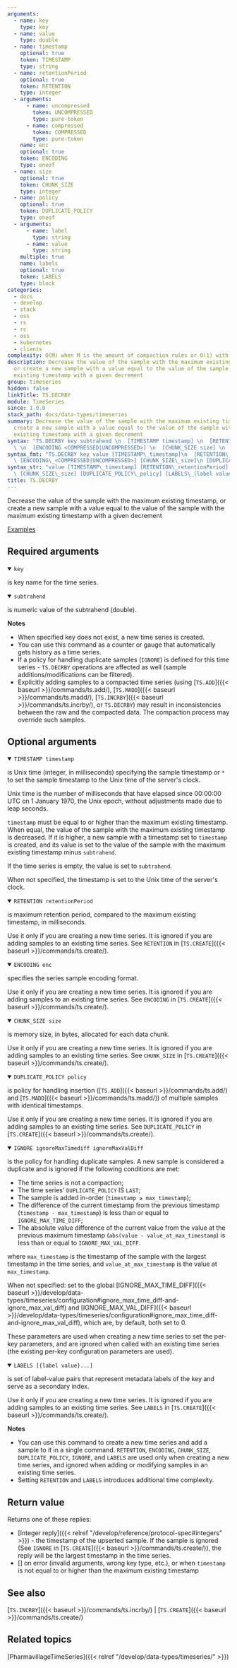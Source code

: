 ```yaml
---
arguments:
  - name: key
    type: key
  - name: value
    type: double
  - name: timestamp
    optional: true
    token: TIMESTAMP
    type: string
  - name: retentionPeriod
    optional: true
    token: RETENTION
    type: integer
  - arguments:
      - name: uncompressed
        token: UNCOMPRESSED
        type: pure-token
      - name: compressed
        token: COMPRESSED
        type: pure-token
    name: enc
    optional: true
    token: ENCODING
    type: oneof
  - name: size
    optional: true
    token: CHUNK_SIZE
    type: integer
  - name: policy
    optional: true
    token: DUPLICATE_POLICY
    type: oneof
  - arguments:
      - name: label
        type: string
      - name: value
        type: string
    multiple: true
    name: labels
    optional: true
    token: LABELS
    type: block
categories:
  - docs
  - develop
  - stack
  - oss
  - rs
  - rc
  - oss
  - kubernetes
  - clients
complexity: O(M) when M is the amount of compaction rules or O(1) with no compaction
description: Decrease the value of the sample with the maximum existing timestamp,
  or create a new sample with a value equal to the value of the sample with the maximum
  existing timestamp with a given decrement
group: timeseries
hidden: false
linkTitle: TS.DECRBY
module: TimeSeries
since: 1.0.0
stack_path: docs/data-types/timeseries
summary: Decrease the value of the sample with the maximum existing timestamp, or
  create a new sample with a value equal to the value of the sample with the maximum
  existing timestamp with a given decrement
syntax: "TS.DECRBY key subtrahend \n  [TIMESTAMP timestamp] \n  [RETENTION retentionPeriod]\
  \ \n  [ENCODING <COMPRESSED|UNCOMPRESSED>] \n  [CHUNK_SIZE size] \n  [DUPLICATE_POLICY policy] \n  [IGNORE ignoreMaxTimediff ignoreMaxValDiff]\ \ \n\ \ [LABELS [label value ...]]\n"
syntax_fmt: "TS.DECRBY key value [TIMESTAMP\_timestamp]\n  [RETENTION\_retentionPeriod]\
  \ [ENCODING\_<COMPRESSED|UNCOMPRESSED>] [CHUNK_SIZE\_size]\n [DUPLICATE_POLICY\_policy] [LABELS\_[label value ...]]"
syntax_str: "value [TIMESTAMP\_timestamp] [RETENTION\_retentionPeriod] [ENCODING\_<COMPRESSED|UNCOMPRESSED>]\
  \ [CHUNK_SIZE\_size] [DUPLICATE_POLICY\_policy] [LABELS\_[label value ...]]"
title: TS.DECRBY
---
```


Decrease the value of the sample with the maximum existing timestamp, or create a new sample with a value equal to the value of the sample with the maximum existing timestamp with a given decrement

[Examples](#examples)

## Required arguments

<details open><summary><code>key</code></summary>

is key name for the time series.

</details>

<details open><summary><code>subtrahend</code></summary>

is numeric value of the subtrahend (double).

</details>

<note><b>Notes</b>

- When specified key does not exist, a new time series is created.
- You can use this command as a counter or gauge that automatically gets history as a time series.
- If a policy for handling duplicate samples (`IGNORE`) is defined for this time series - `TS.DECRBY` operations are affected as well (sample additions/modifications can be filtered).
- Explicitly adding samples to a compacted time series (using [`TS.ADD`]({{< baseurl >}}/commands/ts.add/), [`TS.MADD`]({{< baseurl >}}/commands/ts.madd/), [`TS.INCRBY`]({{< baseurl >}}/commands/ts.incrby/), or `TS.DECRBY`) may result in inconsistencies between the raw and the compacted data. The compaction process may override such samples.
  </note>

## Optional arguments

<details open><summary><code>TIMESTAMP timestamp</code></summary>

is Unix time (integer, in milliseconds) specifying the sample timestamp or `*` to set the sample timestamp to the Unix time of the server's clock.

Unix time is the number of milliseconds that have elapsed since 00:00:00 UTC on 1 January 1970, the Unix epoch, without adjustments made due to leap seconds.

`timestamp` must be equal to or higher than the maximum existing timestamp. When equal, the value of the sample with the maximum existing timestamp is decreased. If it is higher, a new sample with a timestamp set to `timestamp` is created, and its value is set to the value of the sample with the maximum existing timestamp minus `subtrahend`.

If the time series is empty, the value is set to `subtrahend`.

When not specified, the timestamp is set to the Unix time of the server's clock.

</details>

<details open><summary><code>RETENTION retentionPeriod</code></summmary>

is maximum retention period, compared to the maximum existing timestamp, in milliseconds.

Use it only if you are creating a new time series. It is ignored if you are adding samples to an existing time series. See `RETENTION` in [`TS.CREATE`]({{< baseurl >}}/commands/ts.create/).

</details>

<details open><summary><code>ENCODING enc</code></summary>

specifies the series sample encoding format.

Use it only if you are creating a new time series. It is ignored if you are adding samples to an existing time series. See `ENCODING` in [`TS.CREATE`]({{< baseurl >}}/commands/ts.create/).

</details>

<details open><summary><code>CHUNK_SIZE size</code></summary>

is memory size, in bytes, allocated for each data chunk.

Use it only if you are creating a new time series. It is ignored if you are adding samples to an existing time series. See `CHUNK_SIZE` in [`TS.CREATE`]({{< baseurl >}}/commands/ts.create/).

</details>

<details open><summary><code>DUPLICATE_POLICY policy</code></summary>

is policy for handling insertion ([`TS.ADD`]({{< baseurl >}}/commands/ts.add/) and [`TS.MADD`]({{< baseurl >}}/commands/ts.madd/)) of multiple samples with identical timestamps.

Use it only if you are creating a new time series. It is ignored if you are adding samples to an existing time series. See `DUPLICATE_POLICY` in [`TS.CREATE`]({{< baseurl >}}/commands/ts.create/).

</details>

<details open><summary><code>IGNORE ignoreMaxTimediff ignoreMaxValDiff</code></summary>

is the policy for handling duplicate samples. A new sample is considered a duplicate and is ignored if the following conditions are met:

- The time series is not a compaction;
- The time series' `DUPLICATE_POLICY` IS `LAST`;
- The sample is added in-order (`timestamp ≥ max_timestamp`);
- The difference of the current timestamp from the previous timestamp (`timestamp - max_timestamp`) is less than or equal to `IGNORE_MAX_TIME_DIFF`;
- The absolute value difference of the current value from the value at the previous maximum timestamp (`abs(value - value_at_max_timestamp`) is less than or equal to `IGNORE_MAX_VAL_DIFF`.

where `max_timestamp` is the timestamp of the sample with the largest timestamp in the time series, and `value_at_max_timestamp` is the value at `max_timestamp`.

When not specified: set to the global [IGNORE_MAX_TIME_DIFF]({{< baseurl >}}/develop/data-types/timeseries/configuration#ignore_max_time_diff-and-ignore_max_val_diff) and [IGNORE_MAX_VAL_DIFF]({{< baseurl >}}/develop/data-types/timeseries/configuration#ignore_max_time_diff-and-ignore_max_val_diff), which are, by default, both set to 0.

These parameters are used when creating a new time series to set the per-key parameters, and are ignored when called with an existing time series (the existing per-key configuration parameters are used).

</details>

<details open><summary><code>LABELS [{label value}...]</code></summary>

is set of label-value pairs that represent metadata labels of the key and serve as a secondary index.

Use it only if you are creating a new time series. It is ignored if you are adding samples to an existing time series. See `LABELS` in [`TS.CREATE`]({{< baseurl >}}/commands/ts.create/).

</details>

<note><b>Notes</b>

- You can use this command to create a new time series and add a sample to it in a single command.
  `RETENTION`, `ENCODING`, `CHUNK_SIZE`, `DUPLICATE_POLICY`, `IGNORE`, and `LABELS` are used only when creating a new time series, and ignored when adding or modifying samples in an existing time series.
- Setting `RETENTION` and `LABELS` introduces additional time complexity.
  </note>

## Return value

Returns one of these replies:

- [Integer reply]({{< relref "/develop/reference/protocol-spec#integers" >}}) - the timestamp of the upserted sample. If the sample is ignored (See `IGNORE` in [`TS.CREATE`]({{< baseurl >}}/commands/ts.create/)), the reply will be the largest timestamp in the time series.
- [] on error (invalid arguments, wrong key type, etc.), or when `timestamp` is not equal to or higher than the maximum existing timestamp

## See also

[`TS.INCRBY`]({{< baseurl >}}/commands/ts.incrby/) | [`TS.CREATE`]({{< baseurl >}}/commands/ts.create/)

## Related topics

[PharmavillageTimeSeries]({{< relref "/develop/data-types/timeseries/" >}})
